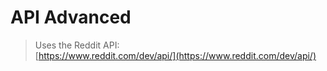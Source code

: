 # API Advanced
> Uses the Reddit API:  
> [https://www.reddit.com/dev/api/](https://www.reddit.com/dev/api/)  

